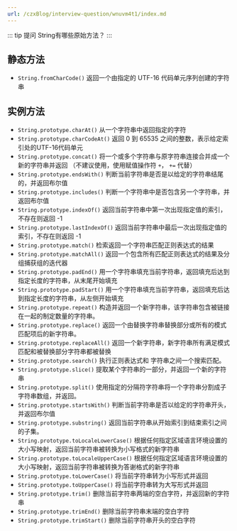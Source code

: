 ```yaml
---
url: /czxBlog/interview-question/wnuvm4t1/index.md
---
```

::: tip 提问
String有哪些原始方法？
:::

## 静态方法

* `String.fromCharCode()` 返回一个由指定的 UTF-16 代码单元序列创建的字符串

## 实例方法

* `String.prototype.charAt()` 从一个字符串中返回指定的字符
* `String.prototype.charCodeAt()` 返回 0 到 65535 之间的整数，表示给定索引处的UTF-16代码单元
* `String.prototype.concat()` 将一个或多个字符串与原字符串连接合并成一个新的字符串并返回
  （不建议使用，使用赋值操作符 `+`， `+=` 代替）
* `String.prototype.endsWith()` 判断当前字符串是否是以给定的字符串结尾的，并返回布尔值
* `String.prototype.includes()` 判断一个字符串中是否包含另一个字符串，并返回布尔值
* `String.prototype.indexOf()` 返回当前字符串中第一次出现指定值的索引，不存在则返回 -1
* `String.prototype.lastIndexOf()` 返回当前字符串中最后一次出现指定值的索引，不存在则返回 -1
* `String.prototype.match()` 检索返回一个字符串匹配正则表达式的结果
* `String.prototype.matchAll()` 返回一个包含所有匹配正则表达式的结果及分组捕获组的迭代器
* `String.prototype.padEnd()` 用一个字符串填充当前字符串，返回填充后达到指定长度的字符串，从末尾开始填充
* `String.prototype.padStart()` 用一个字符串填充当前字符串，返回填充后达到指定长度的字符串，从左侧开始填充
* `String.prototype.repeat()` 构造并返回一个新字符串，该字符串包含被链接在一起的制定数量的字符串。
* `String.prototype.replace()` 返回一个由替换字符串替换部分或所有的模式匹配项后的新字符串。
* `String.prototype.replaceAll()` 返回一个新字符串，新字符串所有满足模式匹配和被替换部分字符串都被替换
* `String.prototype.search()` 执行正则表达式和 字符串之间一个搜索匹配。
* `String.prototype.slice()` 提取某个字符串的一部分，并返回一个新的字符串
* `String.prototype.split()` 使用指定的分隔符字符串将一个字符串分割成子字符串数组，并返回。
* `String.prototype.startsWith()` 判断当前字符串是否以给定的字符串开头，并返回布尔值
* `String.prototype.substring()` 返回当前字符串从开始索引到结束索引之间的子集。
* `String.prototype.toLocaleLowerCase()` 根据任何指定区域语言环境设置的大小写映射，返回当前字符串被转换为小写格式的新字符串
* `String.prototype.toLocaleUpperCase()` 根据任何指定区域语言环境设置的大小写映射，返回当前字符串被转换为答谢格式的新字符串
* `String.prototype.toLowerCase()` 将当前字符串转为小写形式并返回
* `String.prototype.toUpperCase()` 将当前字符串转为大写形式并返回
* `String.prototype.trim()` 删除当前字符串两端的空白字符，并返回新的字符串
* `String.prototype.trimEnd()` 删除当前字符串末端的空白字符
* `String.prototype.trimStart()` 删除当前字符串开头的空白字符
